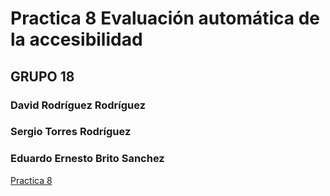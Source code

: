 # Practica 8 Evaluación automática de la accesibilidad

## GRUPO 18

### David Rodríguez Rodríguez

### Sergio Torres Rodríguez

### Eduardo Ernesto Brito Sanchez

[Practica 8](https://github.com/eduardobritosan/uya-practicas/blob/master/practica-8/Práctica%208.pdf)